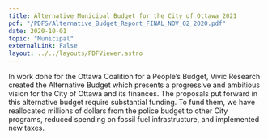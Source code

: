 ```yaml
---
title: Alternative Municipal Budget for the City of Ottawa 2021
pdf: "/PDFS/Alternative_Budget_Report_FINAL_NOV_02_2020.pdf"
date: 2020-10-01
topic: "Municipal"
externalLink: False
layout: ../../layouts/PDFViewer.astro
---
```


In work done for the Ottawa Coalition for a People’s Budget, Vivic Research created
the Alternative Budget which presents a progressive and ambitious vision for the City
of Ottawa and its finances. The proposals put forward in this alternative budget
require substantial funding. To fund them, we have reallocated millions of dollars
from the police budget to other City programs, reduced spending on fossil fuel
infrastructure, and implemented new taxes.
